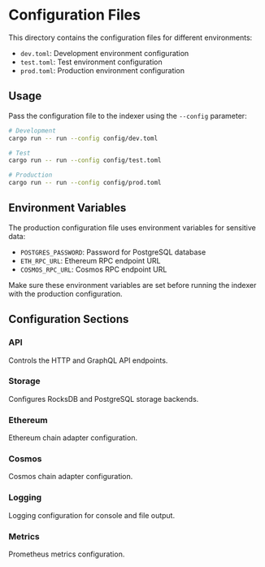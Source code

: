 # Configuration Files

This directory contains the configuration files for different environments:

- `dev.toml`: Development environment configuration
- `test.toml`: Test environment configuration
- `prod.toml`: Production environment configuration

## Usage

Pass the configuration file to the indexer using the `--config` parameter:

```bash
# Development
cargo run -- run --config config/dev.toml

# Test
cargo run -- run --config config/test.toml

# Production
cargo run -- run --config config/prod.toml
```

## Environment Variables

The production configuration file uses environment variables for sensitive data:

- `POSTGRES_PASSWORD`: Password for PostgreSQL database
- `ETH_RPC_URL`: Ethereum RPC endpoint URL
- `COSMOS_RPC_URL`: Cosmos RPC endpoint URL

Make sure these environment variables are set before running the indexer with the production configuration.

## Configuration Sections

### API
Controls the HTTP and GraphQL API endpoints.

### Storage
Configures RocksDB and PostgreSQL storage backends.

### Ethereum
Ethereum chain adapter configuration.

### Cosmos
Cosmos chain adapter configuration.

### Logging
Logging configuration for console and file output.

### Metrics
Prometheus metrics configuration. 